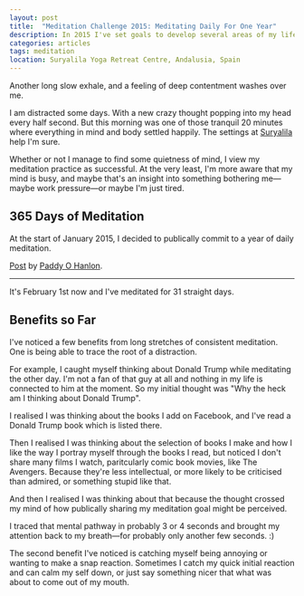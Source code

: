 ```yaml
---
layout: post
title:  "Meditation Challenge 2015: Meditating Daily For One Year"
description: In 2015 I've set goals to develop several areas of my life and I believe consistent meditation will be the catalyst in creating the greatest year yet.
categories: articles
tags: meditation
location: Suryalila Yoga Retreat Centre, Andalusia, Spain
---
```


Another long slow exhale, and a feeling of deep contentment washes over me.

I am distracted some days. With a new crazy thought popping into my head every half second. But this morning was one of those tranquil 20 minutes where everything in mind and body settled happily. The settings at [Suryalila](http://suryalila.com/adventure-yoga-retreat) help I'm sure.

Whether or not I manage to find some quietness of mind, I view my meditation practice as successful. At the very least, I'm more aware that my mind is busy, and maybe that's an insight into something bothering me—maybe work pressure—or maybe I'm just tired.

## 365 Days of Meditation

At the start of January 2015, I decided to publically commit to a year of daily meditation.

<div id="fb-root"></div> <script>(function(d, s, id) { var js, fjs = d.getElementsByTagName(s)[0]; if (d.getElementById(id)) return; js = d.createElement(s); js.id = id; js.src = "//connect.facebook.net/en_GB/all.js#xfbml=1"; fjs.parentNode.insertBefore(js, fjs); }(document, 'script', 'facebook-jssdk'));</script>
<div class="fb-post" data-href="https://www.facebook.com/paddyohanlon/posts/10152685738802545" data-width="700"><div class="fb-xfbml-parse-ignore"><a href="https://www.facebook.com/paddyohanlon/posts/10152685738802545">Post</a> by <a href="https://www.facebook.com/paddyohanlon">Paddy O Hanlon</a>.</div></div>

<hr>

It's February 1st now and I've meditated for 31 straight days.

## Benefits so Far

I've noticed a few benefits from long stretches of consistent meditation. One is being able to trace the root of a distraction.

For example, I caught myself thinking about Donald Trump while meditating the other day. I'm not a fan of that guy at all and nothing in my life is connected to him at the moment. So my initial thought was "Why the heck am I thinking about Donald Trump".

I realised I was thinking about the books I add on Facebook, and I've read a Donald Trump book which is listed there.

Then I realised I was thinking about the selection of books I make and how I like the way I portray myself through the books I read, but noticed I don't share many films I watch, paritcularly comic book movies, like The Avengers. Because they're less intellectual, or more likely to be criticised than admired, or something stupid like that.

And then I realised I was thinking about that because the thought crossed my mind of how publically sharing my meditation goal might be perceived. 

I traced that mental pathway in probably 3 or 4 seconds and brought my attention back to my breath—for probably only another few seconds. :)

The second benefit I've noticed is catching myself being annoying or wanting to make a snap reaction. Sometimes I catch my quick initial reaction and can calm my self down, or just say something nicer that what was about to come out of my mouth.